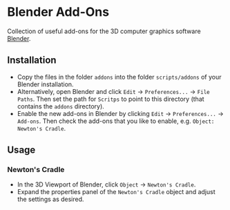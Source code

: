 # Blender Add-Ons

Collection of useful add-ons for the 3D computer graphics software
[Blender](https://www.blender.org/).



## Installation

* Copy the files in the folder ```addons``` into the folder
  ```scripts/addons``` of your Blender installation.
* Alternatively, open Blender and click ```Edit``` -> ```Preferences...``` ->
  ```File Paths```. Then set the path for ```Scritps``` to point to this
  directory (that contains the ```addons``` directory).
* Enable the new add-ons in Blender by clicking ```Edit``` ->
  ```Preferences...``` -> ```Add-ons```. Then check the add-ons that you like
  to enable, e.g. ```Object: Newton's Cradle```.



## Usage

### Newton's Cradle

* In the 3D Viewport of Blender, click ```Object``` -> ```Newton's Cradle```.
* Expand the properties panel of the ```Newton's Cradle``` object and adjust
  the settings as desired.

